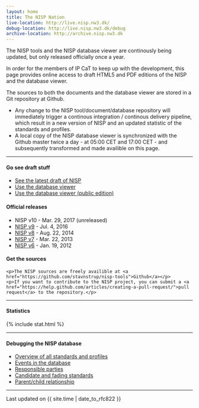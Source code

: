 ```yaml
---
layout: home
title: The NISP Nation
live-location: http://live.nisp.nw3.dk/
debug-location: http://live.nisp.nw3.dk/debug
archive-location: http://archive.nisp.nw3.dk
---
```


The NISP tools and the NISP database viewer are continously being updated, but only released officially once a year.

In order for the members of IP CaT to keep up with the development, this page provides online access to draft HTML5 and PDF editions of the NISP and the database viewer.

The sources to both the documents and the database viewer are stored in a Git repository at Github.

* Any change to the NISP tool/document/database repository will immediately trigger a continous integration / continous delivery pipeline, which result in a new version of NISP and an updated statistic of the standards and profiles.
* A local copy of the NISP database viewer is synchronized with the Github master twice a day - at 05:00 CET and 17:00 CET - and subsequently transformed and made availible on this page.


<hr />

<div class="link-box">

  <div class="quick-links">
    <h4>Go see draft stuff</h4>
    <ul class="daily">
      <li><a href="{{ page.live-location }}">See the latest draft of NISP</a></li>
      <li><a href="http://noswg.nw3.dk/thenispnation/dailyviewer/">Use the database viewer</a></li>
      <li><a href="http://noswg.nw3.dk/thenispnation/dailyviewer.public/">Use the database viewer (public edition)</a></li>
    </ul>
    <h4>Official releases</h4>
    <ul>
      <li>NISP v10 - Mar. 29, 2017 (unreleased)</li>
      <li><a href="{{ page.archive-location}}/nisp-9.0/">NISP v9</a> - Jul. 4, 2016</li>
      <li><a href="{{ page.archive-location}}/nisp-8.0/">NISP v8</a> - Aug. 22, 2014</li>
      <li><a href="{{ page.archive-location}}/nisp-7.0/">NISP v7</a> - Mar. 22, 2013</li>
      <li><a href="{{ page.archive-location}}/nisp-6.0/">NISP v6</a> - Jan. 19, 2012</li>
    </ul>
<!--
    <p><iframe src="https://spreadsheets.google.com/feeds/cells/11NmCRp1bc1Hbg38XM-lbKduwK9B3ibEyP5xMh88rB2M/1/public/full/Z332"><iframe></p>
-->
  </div>

  <div class="git-links">
    <h4>Get the sources</h4>

    <p>The NISP sources are freely availible at <a href="https://github.com/stavnstrup/nisp-tools">Github</a></p>
    <p>If you want to contribute to the NISP project, you can submit a <a href="https://help.github.com/articles/creating-a-pull-request/">pull request</a> to the repository.</p>
  </div>

</div>

<hr/>

#### Statistics

{% include stat.html %}

<hr />

#### Debugging the NISP database

* [Overview of all standards and profiles]({{page.debug-location}}/overview.html)
* [Events in the database]({{page.debug-location}}/dates.html)
* [Responsible parties]({{page.debug-location}}/responsibleparties.html)
* [Candidate and fading standards]({{page.debug-location}}/upcoming.html)
* [Parent/child relationship]({{page.debug-location}}/family.html)

<!--
* [Overview of all standards and profiles](/debug/overview.html)
* [Events in the database](/debug/dates.html)
-->

<hr />

<div class="footer">
  <p>Last updated on {{ site.time | date_to_rfc822 }}</p>
</div>

